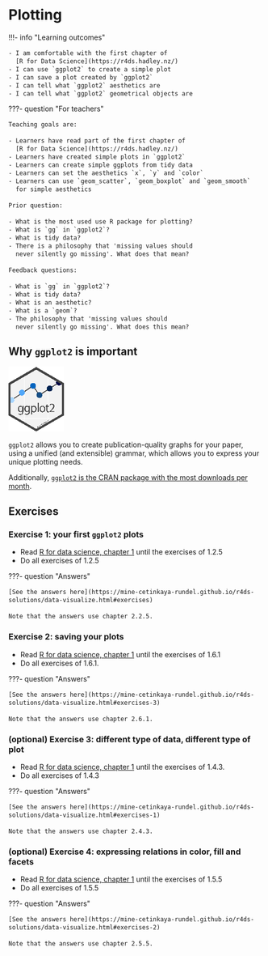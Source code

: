 # Plotting

!!!- info "Learning outcomes"

    - I am comfortable with the first chapter of
      [R for Data Science](https://r4ds.hadley.nz/)
    - I can use `ggplot2` to create a simple plot
    - I can save a plot created by `ggplot2`
    - I can tell what `ggplot2` aesthetics are
    - I can tell what `ggplot2` geometrical objects are

???- question "For teachers"

    Teaching goals are:

    - Learners have read part of the first chapter of
      [R for Data Science](https://r4ds.hadley.nz/)
    - Learners have created simple plots in `ggplot2`
    - Learners can create simple ggplots from tidy data
    - Learners can set the aesthetics `x`, `y` and `color`
    - Learners can use `geom_scatter`, `geom_boxplot` and `geom_smooth`
      for simple aesthetics

    Prior question:

    - What is the most used use R package for plotting?
    - What is `gg` in `ggplot2`?
    - What is tidy data?
    - There is a philosophy that 'missing values should
      never silently go missing'. What does that mean?

    Feedback questions:

    - What is `gg` in `ggplot2`?
    - What is tidy data?
    - What is an aesthetic?
    - What is a `geom`?
    - The philosophy that 'missing values should
      never silently go missing'. What does this mean?

## Why `ggplot2` is important

![The `ggplot2` logo](../logo/ggplot2_logo_5.png)

`ggplot2` allows you to create publication-quality graphs for your paper,
using a unified (and extensible) grammar,
which allows you to express your unique
plotting needs.

Additionally,
[`ggplot2` is the CRAN package with the most downloads per month](https://r-packages.io/top-packages).

## Exercises

### Exercise 1: your first `ggplot2` plots

- Read [R for data science, chapter 1](https://r4ds.hadley.nz/data-visualize.html)
  until the exercises of 1.2.5
- Do all exercises of 1.2.5

???- question "Answers"

    [See the answers here](https://mine-cetinkaya-rundel.github.io/r4ds-solutions/data-visualize.html#exercises)

    Note that the answers use chapter 2.2.5.

### Exercise 2: saving your plots

- Read [R for data science, chapter 1](https://r4ds.hadley.nz/data-visualize.html)
  until the exercises of 1.6.1
- Do all exercises of 1.6.1.

???- question "Answers"

    [See the answers here](https://mine-cetinkaya-rundel.github.io/r4ds-solutions/data-visualize.html#exercises-3)

    Note that the answers use chapter 2.6.1.

### (optional) Exercise 3: different type of data, different type of plot

- Read [R for data science, chapter 1](https://r4ds.hadley.nz/data-visualize.html)
  until the exercises of 1.4.3.
- Do all exercises of 1.4.3

???- question "Answers"

    [See the answers here](https://mine-cetinkaya-rundel.github.io/r4ds-solutions/data-visualize.html#exercises-1)

    Note that the answers use chapter 2.4.3.

### (optional) Exercise 4: expressing relations in color, fill and facets

- Read [R for data science, chapter 1](https://r4ds.hadley.nz/data-visualize.html)
  until the exercises of 1.5.5
- Do all exercises of 1.5.5

???- question "Answers"

    [See the answers here](https://mine-cetinkaya-rundel.github.io/r4ds-solutions/data-visualize.html#exercises-2)

    Note that the answers use chapter 2.5.5.
